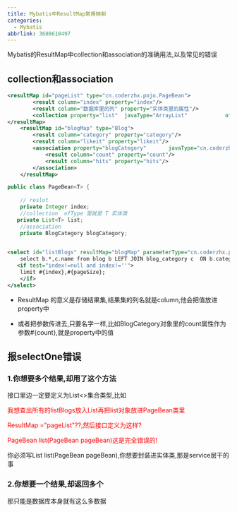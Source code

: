 ```yaml
---
title: Mybatis中ResultMap常用映射
categories:
  - Mybatis
abbrlink: 3608610497
---
```

Mybatis的ResultMap中collection和association的准确用法,以及常见的错误
<!--more-->

## collection和association



```xml
<resultMap id="pageList" type="cn.coderzhx.pojo.PageBean">
        <result column="index" property="index"/>
        <result column="数据库里的列" property="实体类里的属性"/>
        <collection property="list"  javaType="ArrayList" 	         ofType="Blog" resultMap="blogMap" >
</resultMap>
    <resultMap id="blogMap" type="Blog">
        <result column="category" property="category"/>
        <result column="likeit" property="likeit"/>
        <association property="blogCategory"       javaType="cn.coderzhx.entity.BlogCategory">    
            <result column="count" property="count"/>
            <result column="hits" property="hits"/>
        </association>
    </resultMap>
```

```java
public class PageBean<T> {
  
    // reslut
    private Integer index;
    //collection  ofType 里就是 T 实体类
   private List<T> list;
    //association 
    private BlogCategory blogCategory;
    
```

```xml
<select id="listBlogs" resultMap="blogMap" parameterType="cn.coderzhx.pojo.PageBean">
    select b.*,c.name from blog b LEFT JOIN blog_category c  ON b.category_id=c.id order by create_time
   <if test="index!=null and index!=''">
    limit #{index},#{pageSize};
    </if>
</select>
```

- ResultMap 的意义是存储结果集,结果集的列名就是column,他会把值放进property中

- 或者把参数传进去,只要名字一样,比如BlogCategory对象里的count属性作为参数#{count},就是property中的值

## 报selectOne错误

### 1.你想要多个结果,却用了这个方法

接口里边一定要定义为List<>集合类型,比如

<font color="red">我想查出所有的listBlogs放入List<Blog>再把list对象放进PageBean类里

ResultMap ="pageList"??,然后接口定义为这样?

PageBean list(PageBean pageBean)这是完全错误的!</font>

你必须写List<Blog> list(PageBean pageBean),你想要封装进实体类,那是service层干的事

### 2.你想要一个结果,却返回多个

那只能是数据库本身就有这么多数据





